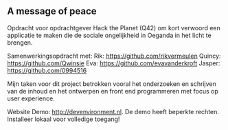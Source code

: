 ## A message of peace
Opdracht voor opdrachtgever Hack the Planet (Q42) om kort verwoord een applicatie te maken die de sociale ongelijkheid in Oeganda in het licht te brengen. 

Samenwerkingsopdracht met:
Rik: https://github.com/rikvermeulen 
Quincy: https://github.com/Qwinsie
Eva: https://github.com/evavanderkroft
Jasper: https://github.com/0994516

Mijn taken voor dit project betrokken vooral het onderzoeken en schrijven van de inhoud en het ontwerpen en front end programmeren met focus op user experience. 

Website Demo: http://devenvironment.nl. De demo heeft beperkte rechten. Installeer lokaal voor volledige toegang!
